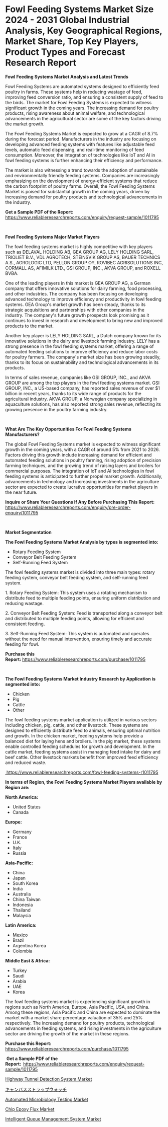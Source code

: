 <p><h1>Fowl Feeding Systems Market Size 2024 - 2031 Global Industrial Analysis, Key Geographical Regions, Market Share, Top Key Players, Product Types and Forecast Research Report</h1></p><p><strong>Fowl Feeding Systems Market Analysis and Latest Trends</strong></p>
<p><p>Fowl Feeding Systems are automated systems designed to efficiently feed poultry in farms. These systems help in reducing wastage of feed, improving feed conversion ratio, and ensuring a consistent supply of feed to the birds. The market for Fowl Feeding Systems is expected to witness significant growth in the coming years. The increasing demand for poultry products, rising awareness about animal welfare, and technological advancements in the agricultural sector are some of the key factors driving the market growth.</p><p>The Fowl Feeding Systems Market is expected to grow at a CAGR of 8.7% during the forecast period. Manufacturers in the industry are focusing on developing advanced feeding systems with features like adjustable feed levels, automatic feed dispensing, and real-time monitoring of feed consumption. Moreover, the integration of technologies like IoT and AI in fowl feeding systems is further enhancing their efficiency and performance.</p><p>The market is also witnessing a trend towards the adoption of sustainable and environmentally friendly feeding systems. Companies are increasingly emphasizing on the development of energy-efficient systems that reduce the carbon footprint of poultry farms. Overall, the Fowl Feeding Systems Market is poised for substantial growth in the coming years, driven by increasing demand for poultry products and technological advancements in the industry.</p></p>
<p><strong>Get a Sample PDF of the Report:&nbsp;</strong> <a href="https://www.reliableresearchreports.com/enquiry/request-sample/1011795">https://www.reliableresearchreports.com/enquiry/request-sample/1011795</a></p>
<p>&nbsp;</p>
<p><strong>Fowl Feeding Systems Major Market Players</strong></p>
<p><p>The fowl feeding systems market is highly competitive with key players such as DELAVAL HOLDING AB, GEA GROUP AG, LELY HOLDING SARL, TRIOLIET B.V., VDL AGROTECH, STEINSVIK GROUP AS, BAUER TECHNICS A.S., AGROLOGIC LTD, PELLON GROUP OY, ROVIBEC AGRISOLUTIONS INC, CORMALL AS, AFIMILK LTD., GSI GROUP, INC., AKVA GROUP, and ROXELL BVBA.</p><p>One of the leading players in this market is GEA GROUP AG, a German company that offers innovative solutions for dairy farming, food processing, and other industries. The company has been focusing on developing advanced technology to improve efficiency and productivity in fowl feeding systems. GEA Group's market growth has been steady, thanks to its strategic acquisitions and partnerships with other companies in the industry. The company's future growth prospects look promising as it continues to invest in research and development to bring new and improved products to the market.</p><p>Another key player is LELY HOLDING SARL, a Dutch company known for its innovative solutions in the dairy and livestock farming industry. LELY has a strong presence in the fowl feeding systems market, offering a range of automated feeding solutions to improve efficiency and reduce labor costs for poultry farmers. The company's market size has been growing steadily, thanks to its focus on sustainability and technological advancements in its products.</p><p>In terms of sales revenue, companies like GSI GROUP, INC., and AKVA GROUP are among the top players in the fowl feeding systems market. GSI GROUP, INC., a US-based company, has reported sales revenue of over $1 billion in recent years, thanks to its wide range of products for the agricultural industry. AKVA GROUP, a Norwegian company specializing in aquaculture solutions, has also reported strong sales revenue, reflecting its growing presence in the poultry farming industry.</p></p>
<p>&nbsp;</p>
<p><strong>What Are The Key Opportunities For Fowl Feeding Systems Manufacturers?</strong></p>
<p><p>The global Fowl Feeding Systems market is expected to witness significant growth in the coming years, with a CAGR of around 5% from 2021 to 2026. Factors driving this growth include increasing demand for efficient and automated feeding solutions in poultry farming, rising adoption of precision farming techniques, and the growing trend of raising layers and broilers for commercial purposes. The integration of IoT and AI technologies in fowl feeding systems is anticipated to further propel market growth. Additionally, advancements in technology and increasing investments in the agriculture sector are expected to create lucrative opportunities for market players in the near future.</p></p>
<p><strong>Inquire or Share Your Questions If Any Before Purchasing This Report:</strong> <a href="https://www.reliableresearchreports.com/enquiry/pre-order-enquiry/1011795">https://www.reliableresearchreports.com/enquiry/pre-order-enquiry/1011795</a></p>
<p>&nbsp;</p>
<p><strong>Market Segmentation</strong></p>
<p><strong>The Fowl Feeding Systems Market Analysis by types is segmented into:</strong></p>
<p><ul><li>Rotary Feeding System</li><li>Conveyor Belt Feeding System</li><li>Self-Running Feed System</li></ul></p>
<p><p>The fowl feeding systems market is divided into three main types: rotary feeding system, conveyor belt feeding system, and self-running feed system. </p><p>1. Rotary Feeding System: This system uses a rotating mechanism to distribute feed to multiple feeding points, ensuring uniform distribution and reducing wastage.</p><p>2. Conveyor Belt Feeding System: Feed is transported along a conveyor belt and distributed to multiple feeding points, allowing for efficient and consistent feeding.</p><p>3. Self-Running Feed System: This system is automated and operates without the need for manual intervention, ensuring timely and accurate feeding for fowl.</p></p>
<p><strong>Purchase this Report:&nbsp;</strong><a href="https://www.reliableresearchreports.com/purchase/1011795">https://www.reliableresearchreports.com/purchase/1011795</a></p>
<p>&nbsp;</p>
<p><strong>The Fowl Feeding Systems Market Industry Research by Application is segmented into:</strong></p>
<p><ul><li>Chicken</li><li>Pig</li><li>Cattle</li><li>Other</li></ul></p>
<p><p>The fowl feeding systems market application is utilized in various sectors including chicken, pig, cattle, and other livestock. These systems are designed to efficiently distribute feed to animals, ensuring optimal nutrition and growth. In the chicken market, feeding systems help provide a balanced diet for laying hens and broilers. In the pig market, these systems enable controlled feeding schedules for growth and development. In the cattle market, feeding systems assist in managing feed intake for dairy and beef cattle. Other livestock markets benefit from improved feed efficiency and reduced waste.</p></p>
<p><a href="https://www.reliableresearchreports.com/fowl-feeding-systems-r1011795">&nbsp;https://www.reliableresearchreports.com/fowl-feeding-systems-r1011795</a></p>
<p><strong>In terms of Region, the Fowl Feeding Systems Market Players available by Region are:</strong></p>
<p>
    <p> <strong> North America: </strong>
        <ul>
            <li>United States</li>
            <li>Canada</li>
        </ul>
        </p> 
    <p> <strong> Europe: </strong>
        <ul>
            <li>Germany</li>
            <li>France</li>
            <li>U.K.</li>
            <li>Italy</li>
            <li>Russia</li>
        </ul>
        </p> 
    <p> <strong> Asia-Pacific: </strong>
        <ul>
            <li>China</li>
            <li>Japan</li>
            <li>South Korea</li>
            <li>India</li>
            <li>Australia</li>
            <li>China Taiwan</li>
            <li>Indonesia</li>
            <li>Thailand</li>
            <li>Malaysia</li>
        </ul>
        </p> 
    <p> <strong> Latin America: </strong>
        <ul>
            <li>Mexico</li>
            <li>Brazil</li>
            <li>Argentina Korea</li>
            <li>Colombia</li>
        </ul>
        </p> 
    <p> <strong> Middle East & Africa: </strong>
        <ul>
            <li>Turkey</li>
            <li>Saudi</li>
            <li>Arabia</li>
            <li>UAE</li>
            <li>Korea</li>
        </ul>
    </p>
    </p>
<p><p>The fowl feeding systems market is experiencing significant growth in regions such as North America, Europe, Asia Pacific, USA, and China. Among these regions, Asia Pacific and China are expected to dominate the market with a market share percentage valuation of 35% and 25% respectively. The increasing demand for poultry products, technological advancements in feeding systems, and rising investments in the agriculture sector are driving the growth of the market in these regions.</p></p>
<p><strong>Purchase this Report: </strong><a href="https://www.reliableresearchreports.com/purchase/1011795">https://www.reliableresearchreports.com/purchase/1011795</a></p>
<p>&nbsp;<strong>Get a Sample PDF of the Report:&nbsp;&nbsp;</strong><a href="https://www.reliableresearchreports.com/enquiry/request-sample/1011795">https://www.reliableresearchreports.com/enquiry/request-sample/1011795</a></p>
<p><strong></strong></p>
<p><p><a href="https://github.com/lubmix/Market-Research-Report-List-2/blob/main/highway-tunnel-detection-system-market.md">Highway Tunnel Detection System Market</a></p><p><a href="https://github.com/AdellaPrice2023/Market-Research-Report-List-1/blob/main/569019857355.md">キャンバスストラップウォッチ</a></p><p><a href="https://github.com/Hazelklievgspy6vdcsmu106w/Market-Research-Report-List-2/blob/main/automated-microbiology-testing-market.md">Automated Microbiology Testing Market</a></p><p><a href="https://issuu.com/reportprime-2/docs/chip-epoxy-flux-market-size-2030.pptx">Chip Epoxy Flux Market</a></p><p><a href="https://www.linkedin.com/pulse/intelligent-queue-management-system-market-comprehensive-6hvdf">Intelligent Queue Management System Market</a></p></p>